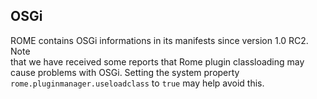 ## OSGi

ROME contains OSGi informations in its manifests since version 1.0 RC2. Note  
that we have received some reports that Rome plugin classloading may cause 
problems with OSGi. Setting the system property 
```rome.pluginmanager.useloadclass``` to ```true``` may help avoid this.
